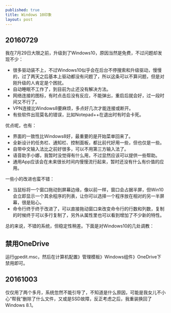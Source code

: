 ```yaml
---
published: true
title: Windows 10印象
layout: post
---
```

## 20160729

我在7月29日大限之前，升级到了Windows10，原因当然是免费，不过问题却发现不少：

- 很多驱动装不上，不过Windows10似乎会在后台不停搜索和升级驱动，慢慢的，过了两天之后基本上驱动都没有问题了，所以这条可以不算问题，但是对刚升级的人肯定是个困扰。
- 自动睡眠不工作了，到目前为止还没有解决方法。
- 网络连接的图标，有时点击后没有反应，不能弹出，重启后就会好，过一段时间又不行了。
- VPN连接比Windows8要麻烦，多点好几次才能连接或断开。
- 有些软件出现莫名的错误，比如Notepad++在退出时有时会卡死。

优点呢，也有：

- 界面的一致性比Windows8好，最重要的是开始菜单回来了。
- 全新设计的任务栏、通知栏、控制面板，都比前代好用一些，但也仅是一些。
- 自带中文输入法比之前好很多，可以不用第三方输入法了。
- 语音助手小娜，我暂时没觉得有什么用，不过显然应该可以提供一些帮助。
- 通用App应该会在未来很长时间内慢慢流行起来，暂时还没有什么有价值的应用。

一些小的改进也蛮不错：

- 当鼠标将一个窗口拖动到屏幕边缘，像以前一样，窗口会占据半屏，但Win10会立即显示一个其余程序的列表，让你可以选择一个程序放在相对的另一半屏幕，很是贴心。
- 命令行终于终于改进了，可以直接拖动窗口来改变命令行的行数和列数，复制的时候终于可以多行复制了，另外从属性里也可以看到增加了不少新的特性。

总的来说，不错的系统，但稳定性稍差。下面是对Windows10的几处调教：

## 禁用OneDrive

运行gpedit.msc，然后在计算机配置》管理模板》Windows组件》OneDrive下禁用即可。

## 20161003

仅仅用了两个多月，系统忽然不能引导了，不知道是什么原因，可能是我女儿不小心“帮我”删除了什么文件，又或是SSD故障，反正考虑之后，我重装换回了Windows 8.1。